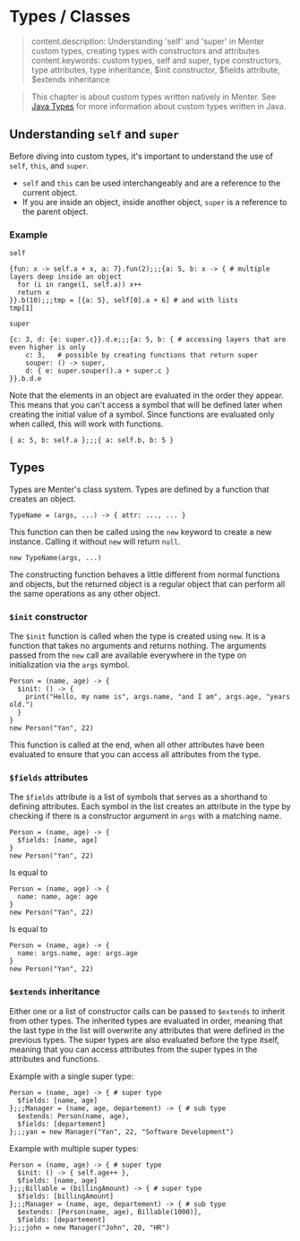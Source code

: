 # Types / Classes

> content.description: Understanding 'self' and 'super' in Menter custom types, creating types with constructors and
> attributes
> content.keywords: custom types, self and super, type constructors, type attributes, type inheritance, $init
> constructor, $fields attribute, $extends inheritance

> This chapter is about custom types written natively in Menter. See [Java Types](Java_custom_java_types.html) for more
> information about custom types written in Java.

## Understanding `self` and `super`

Before diving into custom types, it's important to understand the use of `self`, `this`, and `super`.

- `self` and `this` can be used interchangeably and are a reference to the current object.
- If you are inside an object, inside another object, `super` is a reference to the parent object.

### Example

`self`

```result=9;;;15;;;11
{fun: x -> self.a + x, a: 7}.fun(2);;;{a: 5, b: x -> { # multiple layers deep inside an object
  for (i in range(1, self.a)) x++
  return x
}}.b(10);;;tmp = [{a: 5}, self[0].a + 6] # and with lists
tmp[1]
```

`super`

```result=3;;;8
{c: 3, d: {e: super.c}}.d.e;;;{a: 5, b: { # accessing layers that are even higher is only
    c: 3,   # possible by creating functions that return super
    souper: () -> super,
    d: { e: super.souper().a + super.c }
}}.b.d.e
```

Note that the elements in an object are evaluated in the order they appear. This means that you can't access a symbol
that will be defined later when creating the initial value of a symbol. Since functions are evaluated only when called,
this will work with functions.

```result={a: 5, b: 5};;;Cannot resolve symbol 'b' on [self.b]
{ a: 5, b: self.a };;;{ a: self.b, b: 5 }
```

## Types

Types are Menter's class system. Types are defined by a function that creates an object.

```static
TypeName = (args, ...) -> { attr: ..., ... }
```

This function can then be called using the `new` keyword to create a new instance. Calling it without `new` will return
`null`.

```static
new TypeName(args, ...)
```

The constructing function behaves a little different from normal functions and objects, but the returned object is a
regular object that can perform all the same operations as any other object.

### `$init` constructor

The `$init` function is called when the type is created using `new`. It is a function that takes no arguments and
returns nothing. The arguments passed from the `new` call are available everywhere in the type on initialization via the
`args` symbol.

```result=Hello, my name is Yan and I am 22 years old.
Person = (name, age) -> {
  $init: () -> {
    print("Hello, my name is", args.name, "and I am", args.age, "years old.")
  }
}
new Person("Yan", 22)
```

This function is called at the end, when all other attributes have been evaluated to ensure that you can access all
attributes from the type.

### `$fields` attributes

The `$fields` attribute is a list of symbols that serves as a shorthand to defining attributes. Each symbol in the list
creates an attribute in the type by checking if there is a constructor argument in `args` with a matching name.

```result={name: Yan, age: 22}
Person = (name, age) -> {
  $fields: [name, age]
}
new Person("Yan", 22)
```

Is equal to

```result={name: Yan, age: 22}
Person = (name, age) -> {
  name: name, age: age
}
new Person("Yan", 22)
```

Is equal to

```result={name: Yan, age: 22}
Person = (name, age) -> {
  name: args.name, age: args.age
}
new Person("Yan", 22)
```

### `$extends` inheritance

Either one or a list of constructor calls can be passed to `$extends` to inherit from other types. The inherited types
are evaluated in order, meaning that the last type in the list will overwrite any attributes that were defined in the
previous types. The super types are also evaluated before the type itself, meaning that you can access attributes from
the super types in the attributes and functions.

Example with a single super type:

```result=(name, age) -> { {$fields: [name, age]} };;;(name, age, departement) -> { {$extends: Person(name, age), $fields: [departement]} };;;{name: Yan, age: 22, departement: Software Development}
Person = (name, age) -> { # super type
  $fields: [name, age]
};;;Manager = (name, age, departement) -> { # sub type
  $extends: Person(name, age),
  $fields: [departement]
};;;yan = new Manager("Yan", 22, "Software Development")
```

Example with multiple super types:

```result=(name, age) -> { {$init: () -> { self.age++ }, $fields: [name, age]} };;;(billingAmount) -> { {$fields: [billingAmount]} };;;(name, age, departement) -> { {$extends: [Person(name, age), Billable(1000)], $fields: [departement]} };;;{name: John, age: 21, billingAmount: 1000, departement: HR}
Person = (name, age) -> { # super type
  $init: () -> { self.age++ }, 
  $fields: [name, age]
};;;Billable = (billingAmount) -> { # super type
  $fields: [billingAmount]
};;;Manager = (name, age, departement) -> { # sub type
  $extends: [Person(name, age), Billable(1000)],
  $fields: [departement]
};;;john = new Manager("John", 20, "HR")
```
